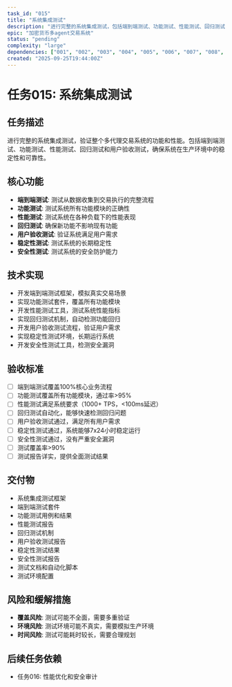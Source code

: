 ```yaml
---
task_id: "015"
title: "系统集成测试"
description: "进行完整的系统集成测试，包括端到端测试、功能测试、性能测试、回归测试和用户验收测试"
epic: "加密货币多agent交易系统"
status: "pending"
complexity: "large"
dependencies: ["001", "002", "003", "004", "005", "006", "007", "008", "009", "010", "011", "012", "013", "014"]
created: "2025-09-25T19:44:00Z"
---
```


# 任务015: 系统集成测试

## 任务描述
进行完整的系统集成测试，验证整个多代理交易系统的功能和性能。包括端到端测试、功能测试、性能测试、回归测试和用户验收测试，确保系统在生产环境中的稳定性和可靠性。

## 核心功能
- **端到端测试**: 测试从数据收集到交易执行的完整流程
- **功能测试**: 测试系统所有功能模块的正确性
- **性能测试**: 测试系统在各种负载下的性能表现
- **回归测试**: 确保新功能不影响现有功能
- **用户验收测试**: 验证系统满足用户需求
- **稳定性测试**: 测试系统的长期稳定性
- **安全性测试**: 测试系统的安全防护能力

## 技术实现
- 开发端到端测试框架，模拟真实交易场景
- 实现功能测试套件，覆盖所有功能模块
- 开发性能测试工具，测试系统性能指标
- 实现回归测试机制，自动检测功能回归
- 开发用户验收测试流程，验证用户需求
- 实现稳定性测试环境，长期运行系统
- 开发安全性测试工具，检测安全漏洞

## 验收标准
- [ ] 端到端测试覆盖100%核心业务流程
- [ ] 功能测试覆盖所有功能模块，通过率>95%
- [ ] 性能测试满足系统要求（1000+ TPS，<100ms延迟）
- [ ] 回归测试自动化，能够快速检测回归问题
- [ ] 用户验收测试通过，满足所有用户需求
- [ ] 稳定性测试通过，系统能够7x24小时稳定运行
- [ ] 安全性测试通过，没有严重安全漏洞
- [ ] 测试覆盖率>90%
- [ ] 测试报告详实，提供全面测试结果

## 交付物
- 系统集成测试框架
- 端到端测试套件
- 功能测试用例和结果
- 性能测试报告
- 回归测试机制
- 用户验收测试报告
- 稳定性测试结果
- 安全性测试报告
- 测试文档和自动化脚本
- 测试环境配置

## 风险和缓解措施
- **覆盖风险**: 测试可能不全面，需要多重验证
- **环境风险**: 测试环境可能不真实，需要模拟生产环境
- **时间风险**: 测试可能耗时较长，需要合理规划

## 后续任务依赖
- 任务016: 性能优化和安全审计